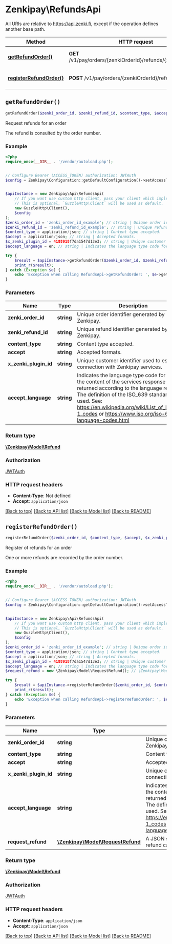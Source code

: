 # Zenkipay\RefundsApi

All URIs are relative to https://api.zenki.fi, except if the operation defines another base path.

| Method | HTTP request | Description |
| ------------- | ------------- | ------------- |
| [**getRefundOrder()**](RefundsApi.md#getRefundOrder) | **GET** /v1/pay/orders/{zenkiOrderId}/refunds/{zenkiRefundId} | Request refunds for an order |
| [**registerRefundOrder()**](RefundsApi.md#registerRefundOrder) | **POST** /v1/pay/orders/{zenkiOrderId}/refunds | Register of refunds for an order |


## `getRefundOrder()`

```php
getRefundOrder($zenki_order_id, $zenki_refund_id, $content_type, $accept, $x_zenki_plugin_id, $accept_language): \Zenkipay\Model\Refund
```

Request refunds for an order

The refund is consulted by the order number.

### Example

```php
<?php
require_once(__DIR__ . '/vendor/autoload.php');


// Configure Bearer (ACCESS_TOKEN) authorization: JWTAuth
$config = Zenkipay\Configuration::getDefaultConfiguration()->setAccessToken('YOUR_ACCESS_TOKEN');


$apiInstance = new Zenkipay\Api\RefundsApi(
    // If you want use custom http client, pass your client which implements `GuzzleHttp\ClientInterface`.
    // This is optional, `GuzzleHttp\Client` will be used as default.
    new GuzzleHttp\Client(),
    $config
);
$zenki_order_id = 'zenki_order_id_example'; // string | Unique order identifier generated by Zenkipay.
$zenki_refund_id = 'zenki_refund_id_example'; // string | Unique refund identifier generated by Zenkipay.
$content_type = application/json; // string | Content type accepted.
$accept = application/json; // string | Accepted formats.
$x_zenki_plugin_id = 4188918f7da1547d13e3; // string | Unique customer identifier used to establish connection with Zenkipay services.
$accept_language = en; // string | Indicates the language type code for which the content of the services response is returned according to the language reported.  The definition of the ISO_639 standard is used. See: https://en.wikipedia.org/wiki/List_of_ISO_639-1_codes or https://www.iso.org/iso-639-language-codes.html

try {
    $result = $apiInstance->getRefundOrder($zenki_order_id, $zenki_refund_id, $content_type, $accept, $x_zenki_plugin_id, $accept_language);
    print_r($result);
} catch (Exception $e) {
    echo 'Exception when calling RefundsApi->getRefundOrder: ', $e->getMessage(), PHP_EOL;
}
```

### Parameters

| Name | Type | Description  | Notes |
| ------------- | ------------- | ------------- | ------------- |
| **zenki_order_id** | **string**| Unique order identifier generated by Zenkipay. | |
| **zenki_refund_id** | **string**| Unique refund identifier generated by Zenkipay. | |
| **content_type** | **string**| Content type accepted. | |
| **accept** | **string**| Accepted formats. | |
| **x_zenki_plugin_id** | **string**| Unique customer identifier used to establish connection with Zenkipay services. | [optional] |
| **accept_language** | **string**| Indicates the language type code for which the content of the services response is returned according to the language reported.  The definition of the ISO_639 standard is used. See: https://en.wikipedia.org/wiki/List_of_ISO_639-1_codes or https://www.iso.org/iso-639-language-codes.html | [optional] |

### Return type

[**\Zenkipay\Model\Refund**](../Model/Refund.md)

### Authorization

[JWTAuth](../../README.md#JWTAuth)

### HTTP request headers

- **Content-Type**: Not defined
- **Accept**: `application/json`

[[Back to top]](#) [[Back to API list]](../../README.md#endpoints)
[[Back to Model list]](../../README.md#models)
[[Back to README]](../../README.md)

## `registerRefundOrder()`

```php
registerRefundOrder($zenki_order_id, $content_type, $accept, $x_zenki_plugin_id, $accept_language, $request_refund): \Zenkipay\Model\Refund
```

Register of refunds for an order

One or more refunds are recorded by the order number.

### Example

```php
<?php
require_once(__DIR__ . '/vendor/autoload.php');


// Configure Bearer (ACCESS_TOKEN) authorization: JWTAuth
$config = Zenkipay\Configuration::getDefaultConfiguration()->setAccessToken('YOUR_ACCESS_TOKEN');


$apiInstance = new Zenkipay\Api\RefundsApi(
    // If you want use custom http client, pass your client which implements `GuzzleHttp\ClientInterface`.
    // This is optional, `GuzzleHttp\Client` will be used as default.
    new GuzzleHttp\Client(),
    $config
);
$zenki_order_id = 'zenki_order_id_example'; // string | Unique order identifier generated by Zenkipay.
$content_type = application/json; // string | Content type accepted.
$accept = application/json; // string | Accepted formats.
$x_zenki_plugin_id = 4188918f7da1547d13e3; // string | Unique customer identifier used to establish connection with Zenkipay services.
$accept_language = en; // string | Indicates the language type code for which the content of the services response is returned according to the language reported.  The definition of the ISO_639 standard is used. See: https://en.wikipedia.org/wiki/List_of_ISO_639-1_codes or https://www.iso.org/iso-639-language-codes.html
$request_refund = new \Zenkipay\Model\RequestRefund(); // \Zenkipay\Model\RequestRefund | A JSON structure will be sent, where one refund can be sent.

try {
    $result = $apiInstance->registerRefundOrder($zenki_order_id, $content_type, $accept, $x_zenki_plugin_id, $accept_language, $request_refund);
    print_r($result);
} catch (Exception $e) {
    echo 'Exception when calling RefundsApi->registerRefundOrder: ', $e->getMessage(), PHP_EOL;
}
```

### Parameters

| Name | Type | Description  | Notes |
| ------------- | ------------- | ------------- | ------------- |
| **zenki_order_id** | **string**| Unique order identifier generated by Zenkipay. | |
| **content_type** | **string**| Content type accepted. | |
| **accept** | **string**| Accepted formats. | |
| **x_zenki_plugin_id** | **string**| Unique customer identifier used to establish connection with Zenkipay services. | [optional] |
| **accept_language** | **string**| Indicates the language type code for which the content of the services response is returned according to the language reported.  The definition of the ISO_639 standard is used. See: https://en.wikipedia.org/wiki/List_of_ISO_639-1_codes or https://www.iso.org/iso-639-language-codes.html | [optional] |
| **request_refund** | [**\Zenkipay\Model\RequestRefund**](../Model/RequestRefund.md)| A JSON structure will be sent, where one refund can be sent. | [optional] |

### Return type

[**\Zenkipay\Model\Refund**](../Model/Refund.md)

### Authorization

[JWTAuth](../../README.md#JWTAuth)

### HTTP request headers

- **Content-Type**: `application/json`
- **Accept**: `application/json`

[[Back to top]](#) [[Back to API list]](../../README.md#endpoints)
[[Back to Model list]](../../README.md#models)
[[Back to README]](../../README.md)

